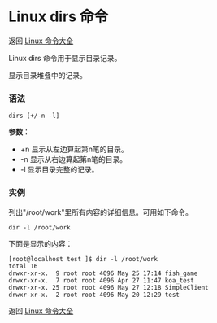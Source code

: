 # Linux dirs 命令

返回 [Linux 命令大全](https://ahuang007.github.com/Linux-Command)

Linux dirs 命令用于显示目录记录。

显示目录堆叠中的记录。

### 语法

```
dirs [+/-n -l]
```

**参数**：

- +n 显示从左边算起第n笔的目录。
- -n 显示从右边算起第n笔的目录。
- -l 显示目录完整的记录。

### 实例

列出"/root/work"里所有内容的详细信息。可用如下命令。

```
dir -l /root/work
```

下面是显示的内容：

```
[root@localhost test ]$ dir -l /root/work 
total 16
drwxr-xr-x.  9 root root 4096 May 25 17:14 fish_game
drwxr-xr-x.  7 root root 4096 Apr 27 11:47 koa_test
drwxr-xr-x. 25 root root 4096 May 27 12:18 SimpleClient
drwxr-xr-x.  2 root root 4096 May 20 12:29 test
```

返回 [Linux 命令大全](https://ahuang007.github.com/Linux-Command)